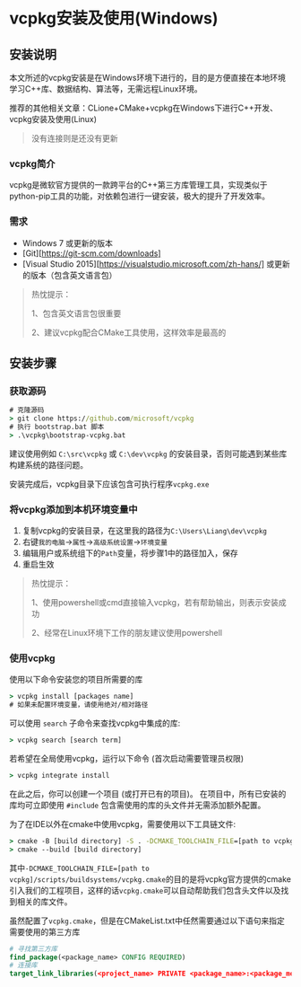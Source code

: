 # vcpkg安装及使用(Windows)

## 安装说明

本文所述的vcpkg安装是在Windows环境下进行的，目的是方便直接在本地环境学习C++库、数据结构、算法等，无需远程Linux环境。

推荐的其他相关文章：CLione+CMake+vcpkg在Windows下进行C++开发、vcpkg安装及使用(Linux)

> 没有连接则是还没有更新

### vcpkg简介

vcpkg是微软官方提供的一款跨平台的C++第三方库管理工具，实现类似于python-pip工具的功能，对依赖包进行一键安装，极大的提升了开发效率。

### 需求

- Windows 7 或更新的版本
- [Git][https://git-scm.com/downloads]
- [Visual Studio 2015][https://visualstudio.microsoft.com/zh-hans/] 或更新的版本（包含英文语言包）

> 热忱提示：
>
> 1、包含英文语言包很重要
>
> 2、建议vcpkg配合CMake工具使用，这样效率是最高的

## 安装步骤

### 获取源码

```cmd
# 克隆源码
> git clone https://github.com/microsoft/vcpkg
# 执行 bootstrap.bat 脚本
> .\vcpkg\bootstrap-vcpkg.bat
```

建议使用例如 `C:\src\vcpkg` 或 `C:\dev\vcpkg` 的安装目录，否则可能遇到某些库构建系统的路径问题。

安装完成后，vcpkg目录下应该包含可执行程序`vcpkg.exe`

### 将vcpkg添加到本机环境变量中

1. 复制vcpkg的安装目录，在这里我的路径为`C:\Users\Liang\dev\vcpkg`
2. 右键`我的电脑`->`属性`->`高级系统设置`->`环境变量`
3. 编辑用户或系统组下的`Path`变量，将步骤1中的路径加入，保存
4. 重启生效

> 热忱提示：
>
> 1、使用powershell或cmd直接输入vcpkg，若有帮助输出，则表示安装成功
>
> 2、经常在Linux环境下工作的朋友建议使用powershell

### 使用vcpkg

使用以下命令安装您的项目所需要的库

```cmd
> vcpkg install [packages name]
# 如果未配置环境变量，请使用绝对/相对路径
```

可以使用 `search` 子命令来查找vcpkg中集成的库:

```cmd
> vcpkg search [search term]
```

若希望在全局使用vcpkg，运行以下命令 (首次启动需要管理员权限)

```cmd
> vcpkg integrate install
```

在此之后，你可以创建一个项目 (或打开已有的项目)。
在项目中，所有已安装的库均可立即使用 `#include` 包含需使用的库的头文件并无需添加额外配置。

为了在IDE以外在cmake中使用vcpkg，需要使用以下工具链文件:

```cmd
> cmake -B [build directory] -S . -DCMAKE_TOOLCHAIN_FILE=[path to vcpkg]/scripts/buildsystems/vcpkg.cmake
> cmake --build [build directory]
```

其中`-DCMAKE_TOOLCHAIN_FILE=[path to vcpkg]/scripts/buildsystems/vcpkg.cmake`的目的是将vcpkg官方提供的cmake引入我们的工程项目，这样的话`vcpkg.cmake`可以自动帮助我们包含头文件以及找到相关的库文件。

虽然配置了`vcpkg.cmake`，但是在CMakeList.txt中任然需要通过以下语句来指定需要使用的第三方库

```cmake
# 寻找第三方库
find_package(<package_name> CONFIG REQUIRED)
# 连接库
target_link_libraries(<project_name> PRIVATE <package_name>:<package_module>)
```

